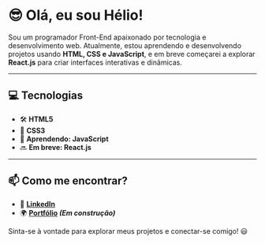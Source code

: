 # :sunglasses: Olá, eu sou Hélio!

Sou um programador Front-End apaixonado por tecnologia e desenvolvimento web. Atualmente, estou aprendendo e desenvolvendo projetos usando **HTML, CSS e JavaScript**, e em breve começarei a explorar **React.js** para criar interfaces interativas e dinâmicas.

---

## 💻 Tecnologias

  - 🛠️ **HTML5**
  - 🎨 **CSS3**
  - 📌 **Aprendendo: JavaScript**
  - 🔜 **Em breve: React.js**

---

## 📫 Como me encontrar?

- 💼 **[LinkedIn](www.linkedin.com/in/helio-borges-ferreira-fonseca)**
- 🌍 **[Portfólio](#) _(Em construção)_**

Sinta-se à vontade para explorar meus projetos e conectar-se comigo! 😃
